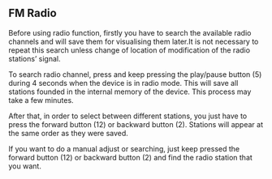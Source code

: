 ## FM Radio

Before using radio function, firstly you have to search the available radio channels and will save them for visualising them later.It is not necessary to repeat this search unless change of location of modification of the radio stations’ signal.

To search radio channel, press and keep pressing the play/pause button (5) during 4 seconds when the device is in radio mode. This will save all stations founded in the internal memory of the device. This process may take a few minutes.

After that, in order to select between different stations, you just have to press the forward button (12) or backward button (2). Stations will appear at the same order as they were saved.

If you want to do a manual adjust or searching, just keep pressed the forward button (12) or backward button (2) and find the radio station that you want.
